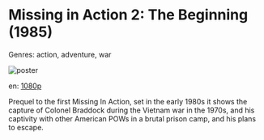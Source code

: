 # Missing in Action 2: The Beginning (1985)

Genres: action, adventure, war

![poster](http://image.tmdb.org/t/p/w500/fXCXuj3zaigyGTo8oXP82M5ykf9.jpg)

en:
  [1080p](magnet:?xt=urn:btih:F6ED7DD53EB99BFB7374D6B70C54DBF2ED2A476F&tr=udp://glotorrents.pw:6969/announce&tr=udp://tracker.opentrackr.org:1337/announce&tr=udp://torrent.gresille.org:80/announce&tr=udp://tracker.openbittorrent.com:80&tr=udp://tracker.coppersurfer.tk:6969&tr=udp://tracker.leechers-paradise.org:6969&tr=udp://p4p.arenabg.ch:1337&tr=udp://tracker.internetwarriors.net:1337)
  


Prequel to the first Missing In Action, set in the early 1980s it shows the capture of Colonel Braddock during the Vietnam war in the 1970s, and his captivity with other American POWs in a brutal prison camp, and his plans to escape.